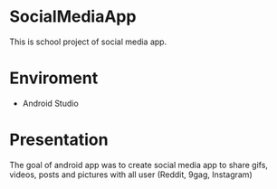 # SocialMediaApp
This is school project of social media app.

# Enviroment
- Android Studio

# Presentation
The goal of android app was to create social media app to share gifs, videos, posts and pictures with all user (Reddit, 9gag, Instagram)
